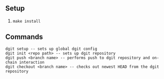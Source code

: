 ## Setup

1. `make install`


## Commands

```
dgit setup -- sets up global dgit config
dgit init <repo path> -- sets up dgit repository
dgit push <branch name> -- performs push to dgit repository and on-chain interaction
dgit checkout <branch name> -- checks out newest HEAD from the dgit repository
```
